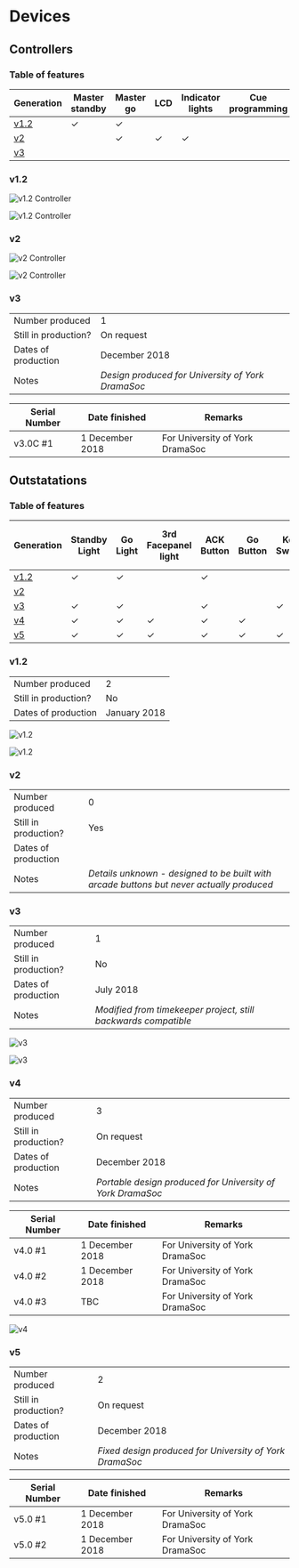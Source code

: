 # Devices
## Controllers
### Table of features

| Generation | Master standby | Master go | LCD | Indicator lights | Cue programming | USB Link |
| --- | --- | --- | --- | --- | --- | --- |
| [v1.2](#v12) | ✓ | ✓ |  |  |  |  |
| [v2](#v2) |  | ✓ | ✓ | ✓ |  |  |
| [v3](#v3) |  |  |  |  |  | ✓ |

### v1.2

![v1.2 Controller](images/v1%20master%20(2).jpg)

![v1.2 Controller](images/v1%20master%20(1).jpg)

### v2

![v2 Controller](images/v2%20master%20(1).jpg)

![v2 Controller](images/v2%20master%20(2).jpg)

### v3

| | |
|---|---|
| Number produced | 1 |
| Still in production? | On request |
| Dates of production | December 2018 |
| Notes | *Design produced for University of York DramaSoc* | 

| Serial Number | Date finished | Remarks |
|---|---|---|
| v3.0C #1 | 1 December 2018 | For University of York DramaSoc |

## Outstatations
### Table of features


| Generation | Standby Light | Go Light | 3rd Facepanel light | ACK Button | Go Button | Key Switch | Emergency Stop | 3rd Facepanel Button | Light up GO Button | Light up ACK Button |
| --- | --- | --- | --- | --- | --- | --- | --- | --- | --- | --- |
| [v1.2](#v12-1) | ✓ |  ✓ |  | ✓ |   |   |  |  | ✓  |  ✓ | 
| [v2](#v2-1) | |  |  |  |   |   |  |  |  |  | 
| [v3](#v3-1) | ✓ |   ✓ |  | ✓ |  | ✓  | ✓ |  |  | ✓ | 
| [v4](#v4)  | ✓ |  ✓ | ✓ | ✓ |  ✓ |  | |  ✓ |  | | 
| [v5](#v5)  | ✓ |  ✓ | ✓ | ✓ |  ✓ |  ✓ | |  ✓ |  | | 


### v1.2

| | |
|---|---|
| Number produced | 2 |
| Still in production? | No |
| Dates of production | January 2018 |

![v1.2](images/v1%20(2).jpg)

![v1.2](images/v1%20(1).jpg)

### v2

| | |
|---|---|
| Number produced | 0 |
| Still in production? | Yes |
| Dates of production | |
| Notes | *Details unknown - designed to be built with arcade buttons but never actually produced* |

### v3

| | |
|---|---|
| Number produced | 1 |
| Still in production? | No |
| Dates of production | July 2018 |
| Notes | *Modified from timekeeper project, still backwards compatible* |

![v3](images/v3%20(2).jpg)

![v3](images/v3%20(1).jpg)

### v4

| | |
|---|---|
| Number produced | 3 |
| Still in production? | On request |
| Dates of production | December 2018 |
| Notes | *Portable design produced for University of York DramaSoc* | 

| Serial Number | Date finished | Remarks |
|---|---|---|
| v4.0 #1 | 1 December 2018 | For University of York DramaSoc |
| v4.0 #2 | 1 December 2018 | For University of York DramaSoc |
| v4.0 #3 | TBC | For University of York DramaSoc |

![v4](images/v4.jpg)

### v5

| | |
|---|---|
| Number produced | 2 |
| Still in production? | On request |
| Dates of production | December 2018 |
| Notes | *Fixed design produced for University of York DramaSoc* | 

| Serial Number | Date finished | Remarks |
|---|---|---|
| v5.0 #1 | 1 December 2018 | For University of York DramaSoc |
| v5.0 #2 | 1 December 2018 | For University of York DramaSoc |
